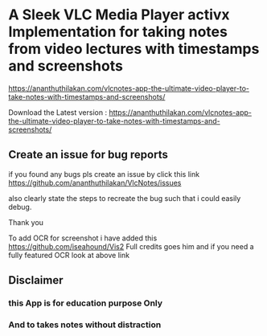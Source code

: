 # A Sleek VLC Media Player activx Implementation for taking notes from video lectures with timestamps and screenshots

https://ananthuthilakan.com/vlcnotes-app-the-ultimate-video-player-to-take-notes-with-timestamps-and-screenshots/

Download the Latest version : https://ananthuthilakan.com/vlcnotes-app-the-ultimate-video-player-to-take-notes-with-timestamps-and-screenshots/

## Create an issue for bug reports

if you found any bugs pls create an issue by click this link 
https://github.com/ananthuthilakan/VlcNotes/issues

also clearly state the steps to recreate the bug such that i could easily debug.

Thank you


To add OCR for screenshot i have added this https://github.com/iseahound/Vis2
Full credits goes him and if you need a fully featured OCR look at above link


## Disclaimer

### this App is for education purpose Only
### And to takes notes without distraction 
